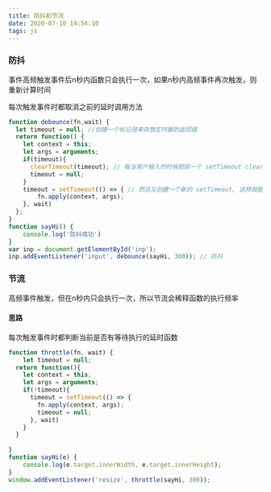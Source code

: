 ```yaml
---
title: 防抖和节流
date: 2020-07-10 14:54:10
tags: js
---
```


### 防抖

事件高频触发事件后n秒内函数只会执行一次，如果n秒内高频事件再次触发，则重新计算时间

每次触发事件时都取消之前的延时调用方法

```js
function debounce(fn,wait) {
  let timeout = null; //创建一个标记用来存放定时器的返回值
  return function() {
    let context = this;
    let args = arguments;
    if(timeout){
      clearTimeout(timeout); // 每当用户输入的时候把前一个 setTimeout clear 掉
      timeout = null;
    }
    timeout = setTimeout(() => { // 然后又创建一个新的 setTimeout, 这样就能保证输入字符后的 interval 间隔内如果还有字符输入的话，就不会执行 fn 函数
 		fn.apply(context, args);
    }, wait)
  };
}
function sayHi() {
	console.log('防抖成功')
}
var inp = document.getElementById('inp');
inp.addEventListener('input', debounce(sayHi, 300)); // 防抖
```

### 节流

高频事件触发，但在n秒内只会执行一次，所以节流会稀释函数的执行频率

#### 思路

每次触发事件时都判断当前是否有等待执行的延时函数

```js
function throttle(fn, wait) {
	let timeout = null;
  return function(){
    let context = this;
    let args = arguments;
    if(!timeout){
      timeout = setTimeout(() => {
        fn.apply(context, args);
        timeout = null;
      }, wait)
    }
  }
  
}
function sayHi(e) {
	console.log(e.target.innerWidth, e.target.innerHeight);
}
window.addEventListener('resize', throttle(sayHi, 300));
```

